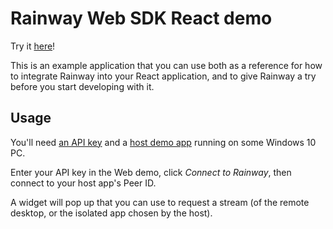 # Rainway Web SDK React demo

Try it [here](https://rainwayapp.github.io/rainway-sdk-web-demo)!

This is an example application that you can use both as a reference for how to integrate Rainway into your React application, and to give Rainway a try before you start developing with it.

## Usage

You'll need [an API key](https://hub.rainway.com/keys) and a [host demo app](https://github.com/RainwayApp/rainway-sdk-csharp-examples) running on some Windows 10 PC.

Enter your API key in the Web demo, click _Connect to Rainway_, then connect to your host app's Peer ID.

A widget will pop up that you can use to request a stream (of the remote desktop, or the isolated app chosen by the host).
